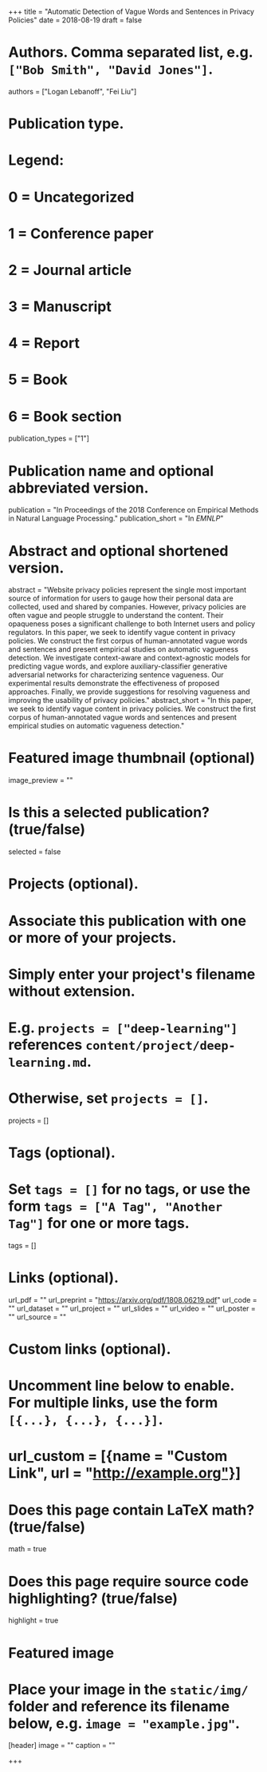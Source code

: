 +++
title = "Automatic Detection of Vague Words and Sentences in Privacy Policies"
date = 2018-08-19
draft = false

# Authors. Comma separated list, e.g. `["Bob Smith", "David Jones"]`.
authors = ["Logan Lebanoff",  "Fei Liu"]

# Publication type.
# Legend:
# 0 = Uncategorized
# 1 = Conference paper
# 2 = Journal article
# 3 = Manuscript
# 4 = Report
# 5 = Book
# 6 = Book section
publication_types = ["1"]

# Publication name and optional abbreviated version.
publication = "In Proceedings of the 2018 Conference on Empirical Methods in Natural Language Processing."
publication_short = "In *EMNLP*"

# Abstract and optional shortened version.
abstract = "Website privacy policies represent the single most important source of information for users to gauge how their personal data are collected, used and shared by companies. However, privacy policies are often vague and people struggle to understand the content. Their opaqueness poses a significant challenge to both Internet users and policy regulators. In this paper, we seek to identify vague content in privacy policies. We construct the first corpus of human-annotated vague words and sentences and present empirical studies on automatic vagueness detection. We investigate context-aware and context-agnostic models for predicting vague words, and explore auxiliary-classifier generative adversarial networks for characterizing sentence vagueness. Our experimental results demonstrate the effectiveness of proposed approaches. Finally, we provide suggestions for resolving vagueness and improving the usability of privacy policies."
abstract_short = "In this paper, we seek to identify vague content in privacy policies. We construct the first corpus of human-annotated vague words and sentences and present empirical studies on automatic vagueness detection."

# Featured image thumbnail (optional)
image_preview = ""

# Is this a selected publication? (true/false)
selected = false

# Projects (optional).
#   Associate this publication with one or more of your projects.
#   Simply enter your project's filename without extension.
#   E.g. `projects = ["deep-learning"]` references `content/project/deep-learning.md`.
#   Otherwise, set `projects = []`.
projects = []

# Tags (optional).
#   Set `tags = []` for no tags, or use the form `tags = ["A Tag", "Another Tag"]` for one or more tags.
tags = []

# Links (optional).
url_pdf = ""
url_preprint = "https://arxiv.org/pdf/1808.06219.pdf"
url_code = ""
url_dataset = ""
url_project = ""
url_slides = ""
url_video = ""
url_poster = ""
url_source = ""

# Custom links (optional).
#   Uncomment line below to enable. For multiple links, use the form `[{...}, {...}, {...}]`.
# url_custom = [{name = "Custom Link", url = "http://example.org"}]

# Does this page contain LaTeX math? (true/false)
math = true

# Does this page require source code highlighting? (true/false)
highlight = true

# Featured image
# Place your image in the `static/img/` folder and reference its filename below, e.g. `image = "example.jpg"`.
[header]
image = ""
caption = ""

+++

